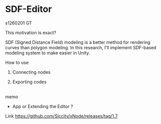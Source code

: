 # SDF-Editor
s1260201 GT

This motivation is exact?

 SDF (Signed Distance Field) modeling is a better  method for rendering curves than polygon modeling. In this research, I’ll implement SDF-based modeling system to make easier in Unity.
<br>

How to use

1. Connecting nodes

2. Exporting codes

<br>
memo

- App or Extending the Editor ?


Link
https://github.com/Siccity/xNode/releases/tag/1.7
